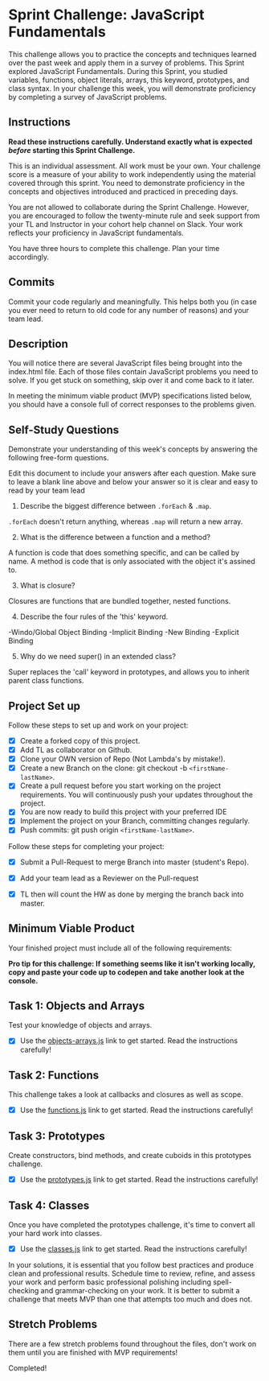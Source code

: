 # Sprint Challenge: JavaScript Fundamentals

This challenge allows you to practice the concepts and techniques learned over the past week and apply them in a survey of problems. This Sprint explored JavaScript Fundamentals. During this Sprint, you studied variables, functions, object literals, arrays, this keyword, prototypes, and class syntax. In your challenge this week, you will demonstrate proficiency by completing a survey of JavaScript problems.

## Instructions

**Read these instructions carefully. Understand exactly what is expected _before_ starting this Sprint Challenge.**

This is an individual assessment. All work must be your own. Your challenge score is a measure of your ability to work independently using the material covered through this sprint. You need to demonstrate proficiency in the concepts and objectives introduced and practiced in preceding days.

You are not allowed to collaborate during the Sprint Challenge. However, you are encouraged to follow the twenty-minute rule and seek support from your TL and Instructor in your cohort help channel on Slack. Your work reflects your proficiency in JavaScript fundamentals.

You have three hours to complete this challenge. Plan your time accordingly.

## Commits

Commit your code regularly and meaningfully. This helps both you (in case you ever need to return to old code for any number of reasons) and your team lead.

## Description

You will notice there are several JavaScript files being brought into the index.html file.  Each of those files contain JavaScript problems you need to solve.  If you get stuck on something, skip over it and come back to it later.

In meeting the minimum viable product (MVP) specifications listed below, you should have a console full of correct responses to the problems given.

## Self-Study Questions

Demonstrate your understanding of this week's concepts by answering the following free-form questions.

Edit this document to include your answers after each question. Make sure to leave a blank line above and below your answer so it is clear and easy to read by your team lead

1. Describe the biggest difference between `.forEach` & `.map`.

`.forEach` doesn't return anything, whereas `.map` will return a new array.

2. What is the difference between a function and a method?

A function is code that does something specific, and can be called by name. A method is code that is only associated with the object it's assined to.

3. What is closure?

Closures are functions that are bundled together, nested functions.

4. Describe the four rules of the 'this' keyword.

-Windo/Global Object Binding
-Implicit Binding
-New Binding
-Explicit Binding

5. Why do we need super() in an extended class?

Super replaces the 'call' keyword in prototypes, and allows you to inherit parent class functions.

## Project Set up

Follow these steps to set up and work on your project:

- [X] Create a forked copy of this project.
- [X] Add TL as collaborator on Github.
- [X] Clone your OWN version of Repo (Not Lambda's by mistake!).
- [X] Create a new Branch on the clone: git checkout -b `<firstName-lastName>`.
- [X] Create a pull request before you start working on the project requirements.  You will continuously push your updates throughout the project.
- [X] You are now ready to build this project with your preferred IDE
- [X] Implement the project on your Branch, committing changes regularly.
- [X] Push commits: git push origin `<firstName-lastName>`.

Follow these steps for completing your project:

- [X] Submit a Pull-Request to merge <firstName-lastName> Branch into master (student's  Repo).
- [X] Add your team lead as a Reviewer on the Pull-request
- [X] TL then will count the HW as done by  merging the branch back into master.


## Minimum Viable Product

Your finished project must include all of the following requirements:

**Pro tip for this challenge: If something seems like it isn't working locally, copy and paste your code up to codepen and take another look at the console.**

## Task 1: Objects and Arrays
Test your knowledge of objects and arrays. 
* [X] Use the [objects-arrays.js](challenges/objects-arrays.js) link to get started.  Read the instructions carefully!

## Task 2: Functions
This challenge takes a look at callbacks and closures as well as scope. 
* [X] Use the [functions.js](challenges/functions.js) link to get started. Read the instructions carefully!

## Task 3: Prototypes
Create constructors, bind methods, and create cuboids in this prototypes challenge.
* [X] Use the [prototypes.js](challenges/prototypes.js) link to get started. Read the instructions carefully!

## Task 4: Classes
Once you have completed the prototypes challenge, it's time to convert all your hard work into classes.
* [X] Use the [classes.js](challenges/classes.js) link to get started. Read the instructions carefully!

In your solutions, it is essential that you follow best practices and produce clean and professional results. Schedule time to review, refine, and assess your work and perform basic professional polishing including spell-checking and grammar-checking on your work. It is better to submit a challenge that meets MVP than one that attempts too much and does not.

## Stretch Problems

There are a few stretch problems found throughout the files, don't work on them until you are finished with MVP requirements!

Completed!
